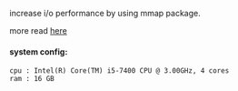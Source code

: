 increase i/o performance by using mmap package.

more read [here](https://realpython.com/python-mmap/)

#### system config:

```
cpu : Intel(R) Core(TM) i5-7400 CPU @ 3.00GHz, 4 cores
ram : 16 GB
```